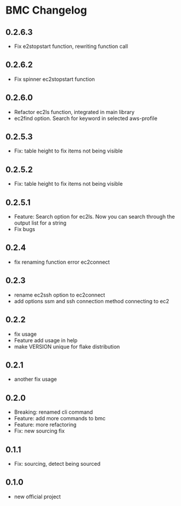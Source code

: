 # BMC Changelog

## 0.2.6.3
- Fix e2stopstart function, rewriting function call

## 0.2.6.2
- Fix spinner ec2stopstart function

## 0.2.6.0
- Refactor ec2ls function, integrated in main library
- ec2find option. Search for keyword in selected aws-profile

## 0.2.5.3
- Fix: table height to fix items not being visible

## 0.2.5.2
- Fix: table height to fix items not being visible

## 0.2.5.1
- Feature: Search option for ec2ls. Now you can search through the output list for a string
- Fix bugs

## 0.2.4
- fix renaming function error ec2connect

## 0.2.3
- rename ec2ssh option to ec2connect
- add options ssm and ssh connection method connecting to ec2

## 0.2.2
- fix usage
- Feature add usage in help
- make VERSION unique for flake distribution

## 0.2.1
- another fix usage

## 0.2.0
- Breaking: renamed cli command
- Feature: add more commands to bmc
- Feature: more refactoring
- Fix: new sourcing fix

## 0.1.1
- Fix: sourcing, detect being sourced 

## 0.1.0

- new official project
